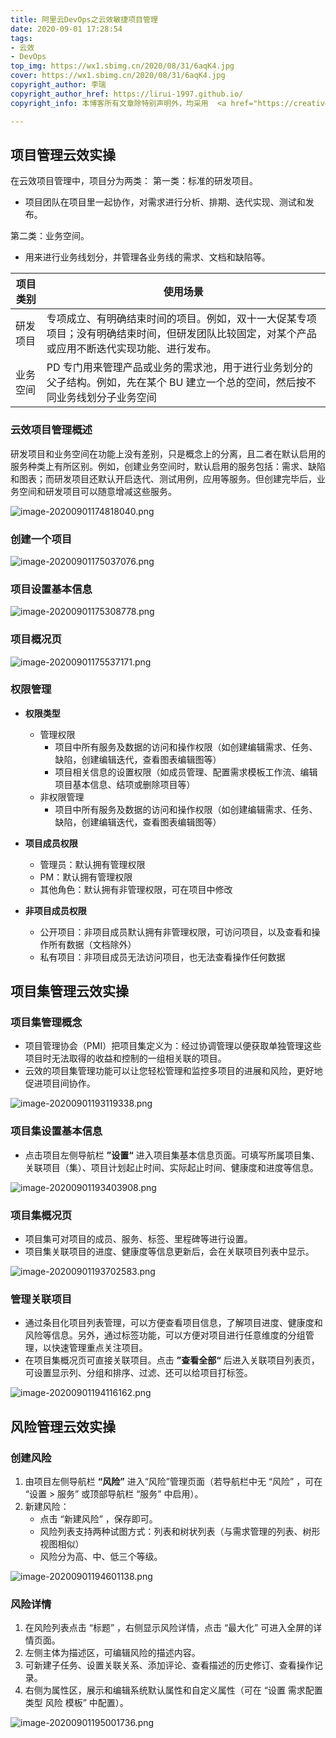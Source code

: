```yaml
---
title: 阿里云DevOps之云效敏捷项目管理
date: 2020-09-01 17:28:54
tags:
- 云效
- DevOps
top_img: https://wx1.sbimg.cn/2020/08/31/6aqK4.jpg
cover: https://wx1.sbimg.cn/2020/08/31/6aqK4.jpg
copyright_author: 李瑞
copyright_author_href: https://lirui-1997.github.io/
copyright_info: 本博客所有文章除特别声明外，均采用  <a href="https://creativecommons.org/licenses/by-nc-sa/4.0/">CC BY-NC-SA 4.0 </a> 许可协议。转载请注明出处！

---
```


## 项目管理云效实操

在云效项目管理中，项目分为两类：
第一类：标准的研发项目。
- 项目团队在项目里一起协作，对需求进行分析、排期、迭代实现、测试和发布。

第二类：业务空间。
- 用来进行业务线划分，并管理各业务线的需求、文档和缺陷等。


| 项目类别 | 使用场景                                                     |
| -------- | ------------------------------------------------------------ |
| 研发项目 | 专项成立、有明确结束时间的项目。例如，双十一大促某专项项目；没有明确结束时间，但研发团队比较固定，对某个产品或应用不断迭代实现功能、进行发布。 |
| 业务空间 | PD 专门用来管理产品或业务的需求池，用于进行业务划分的父子结构。例如，先在某个 BU 建立一个总的空间，然后按不同业务线划分子业务空间 |

### 云效项目管理概述

研发项目和业务空间在功能上没有差别，只是概念上的分离，且二者在默认启用的服务种类上有所区别。例如，创建业务空间时，默认启用的服务包括：需求、缺陷和图表；而研发项目还默认开启迭代、测试用例，应用等服务。但创建完毕后，业务空间和研发项目可以随意增减这些服务。

![image-20200901174818040.png](https://cdn.jsdelivr.net/gh/LiRui-1997/hexo/image/云效敏捷项目管理/image-20200901174818040.png)

### 创建一个项目

![image-20200901175037076.png](https://cdn.jsdelivr.net/gh/LiRui-1997/hexo/image/云效敏捷项目管理/image-20200901175037076.png)

### 项目设置基本信息

![image-20200901175308778.png](https://cdn.jsdelivr.net/gh/LiRui-1997/hexo/image/云效敏捷项目管理/image-20200901175308778.png)

### 项目概况页

![image-20200901175537171.png](https://cdn.jsdelivr.net/gh/LiRui-1997/hexo/image/云效敏捷项目管理/image-20200901175537171.png)

### 权限管理

- **权限类型**
	- 管理权限
		- 项目中所有服务及数据的访问和操作权限（如创建编辑需求、任务、缺陷，创建编辑迭代，查看图表编辑图等）
		- 项目相关信息的设置权限（如成员管理、配置需求模板工作流、编辑项目基本信息、结项或删除项目等）
	- 非权限管理
		- 项目中所有服务及数据的访问和操作权限（如创建编辑需求、任务、缺陷，创建编辑迭代，查看图表编辑图等）

- **项目成员权限**
	- 管理员：默认拥有管理权限
	- PM：默认拥有管理权限
	- 其他角色：默认拥有非管理权限，可在项目中修改

- **非项目成员权限**
	- 公开项目：非项目成员默认拥有非管理权限，可访问项目，以及查看和操作所有数据（文档除外）
	- 私有项目：非项目成员无法访问项目，也无法查看操作任何数据

## 项目集管理云效实操

### 项目集管理概念

- 项目管理协会（PMI）把项目集定义为：经过协调管理以便获取单独管理这些项目时无法取得的收益和控制的一组相关联的项目。
- 云效的项目集管理功能可以让您轻松管理和监控多项目的进展和风险，更好地促进项目间协作。

![image-20200901193119338.png](https://cdn.jsdelivr.net/gh/LiRui-1997/hexo/image/云效敏捷项目管理/image-20200901193119338.png)

### 项目集设置基本信息

- 点击项目左侧导航栏 **”设置“** 进入项目集基本信息页面。可填写所属项目集、关联项目（集）、项目计划起止时间、实际起止时间、健康度和进度等信息。

![image-20200901193403908.png](https://cdn.jsdelivr.net/gh/LiRui-1997/hexo/image/云效敏捷项目管理/image-20200901193403908.png)

### 项目集概况页

- 项目集可对项目的成员、服务、标签、里程碑等进行设置。
- 项目集关联项目的进度、健康度等信息更新后，会在关联项目列表中显示。

![image-20200901193702583.png](https://cdn.jsdelivr.net/gh/LiRui-1997/hexo/image/云效敏捷项目管理/image-20200901193702583.png)

### 管理关联项目

- 通过条目化项目列表管理，可以方便查看项目信息，了解项目进度、健康度和风险等信息。另外，通过标签功能，可以方便对项目进行任意维度的分组管理，以快速管理重点关注项目。
- 在项目集概况页可直接关联项目。点击 **”查看全部“** 后进入关联项目列表页，可设置显示列、分组和排序、过滤、还可以给项目打标签。

![image-20200901194116162.png](https://cdn.jsdelivr.net/gh/LiRui-1997/hexo/image/云效敏捷项目管理/image-20200901194116162.png)

## 风险管理云效实操

### 创建风险

1. 由项目左侧导航栏 **“风险”** 进入“风险”管理页面（若导航栏中无 “风险” ，可在 “设置 > 服务” 或顶部导航栏 “服务” 中启用）。
2. 新建风险：
	- 点击 “新建风险” ，保存即可。
	- 风险列表支持两种试图方式：列表和树状列表（与需求管理的列表、树形视图相似）
	- 风险分为高、中、低三个等级。

![image-20200901194601138.png](https://cdn.jsdelivr.net/gh/LiRui-1997/hexo/image/云效敏捷项目管理/image-20200901194601138.png)

### 风险详情

1. 在风险列表点击 “标题” ，右侧显示风险详情，点击 “最大化” 可进入全屏的详情页面。
2. 左侧主体为描述区，可编辑风险的描述内容。
3. 可新建子任务、设置关联关系、添加评论、查看描述的历史修订、查看操作记录。
4. 右侧为属性区，展示和编辑系统默认属性和自定义属性（可在 “设置 需求配置 类型 风险 模板” 中配置）。

![image-20200901195001736.png](https://cdn.jsdelivr.net/gh/LiRui-1997/hexo/image/云效敏捷项目管理/image-20200901195001736.png)



